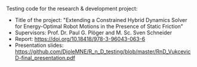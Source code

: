 Testing code for the research & development project: 
- Title of the project: "Extending a Constrained Hybrid Dynamics Solver for Energy-Optimal Robot Motions in the Presence of Static Friction"
- Supervisors: Prof. Dr. Paul G. Plöger and M. Sc. Sven Schneider
- Report: https://doi.org/10.18418/978-3-96043-063-6
- Presentation slides: https://github.com/DjoleMNE/R_n_D_testing/blob/master/RnD_VukcevicD-final_presentation.pdf